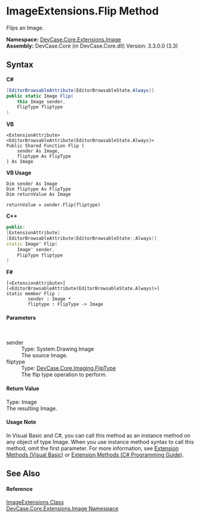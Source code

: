 # ImageExtensions.Flip Method 
 

Flips an Image.

**Namespace:**&nbsp;<a href="N_DevCase_Core_Extensions_Image">DevCase.Core.Extensions.Image</a><br />**Assembly:**&nbsp;DevCase.Core (in DevCase.Core.dll) Version: 3.3.0.0 (3.3)

## Syntax

**C#**<br />
``` C#
[EditorBrowsableAttribute(EditorBrowsableState.Always)]
public static Image Flip(
	this Image sender,
	FlipType fliptype
)
```

**VB**<br />
``` VB
<ExtensionAttribute>
<EditorBrowsableAttribute(EditorBrowsableState.Always)>
Public Shared Function Flip ( 
	sender As Image,
	fliptype As FlipType
) As Image
```

**VB Usage**<br />
``` VB Usage
Dim sender As Image
Dim fliptype As FlipType
Dim returnValue As Image

returnValue = sender.Flip(fliptype)
```

**C++**<br />
``` C++
public:
[ExtensionAttribute]
[EditorBrowsableAttribute(EditorBrowsableState::Always)]
static Image^ Flip(
	Image^ sender, 
	FlipType fliptype
)
```

**F#**<br />
``` F#
[<ExtensionAttribute>]
[<EditorBrowsableAttribute(EditorBrowsableState.Always)>]
static member Flip : 
        sender : Image * 
        fliptype : FlipType -> Image 

```


#### Parameters
&nbsp;<dl><dt>sender</dt><dd>Type: System.Drawing.Image<br />The source Image.</dd><dt>fliptype</dt><dd>Type: <a href="T_DevCase_Core_Imaging_FlipType">DevCase.Core.Imaging.FlipType</a><br />The flip type operation to perform.</dd></dl>

#### Return Value
Type: Image<br />The resulting Image.

#### Usage Note
In Visual Basic and C#, you can call this method as an instance method on any object of type Image. When you use instance method syntax to call this method, omit the first parameter. For more information, see <a href="https://docs.microsoft.com/dotnet/visual-basic/programming-guide/language-features/procedures/extension-methods">Extension Methods (Visual Basic)</a> or <a href="https://docs.microsoft.com/dotnet/csharp/programming-guide/classes-and-structs/extension-methods">Extension Methods (C# Programming Guide)</a>.

## See Also


#### Reference
<a href="T_DevCase_Core_Extensions_Image_ImageExtensions">ImageExtensions Class</a><br /><a href="N_DevCase_Core_Extensions_Image">DevCase.Core.Extensions.Image Namespace</a><br />